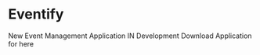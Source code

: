 # Eventify
New Event Management Application
IN Development
Download Application for here
<a href="https://bit.ly/3Q06RID">
